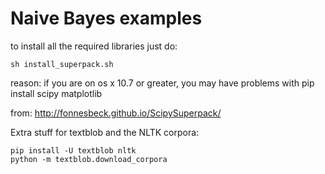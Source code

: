 Naive Bayes examples
==

to install all the required libraries just do:

    sh install_superpack.sh

reason: if you are on os x 10.7 or greater, you may have problems with pip install scipy matplotlib

from:
http://fonnesbeck.github.io/ScipySuperpack/

Extra stuff for textblob and the NLTK corpora:

    pip install -U textblob nltk
    python -m textblob.download_corpora